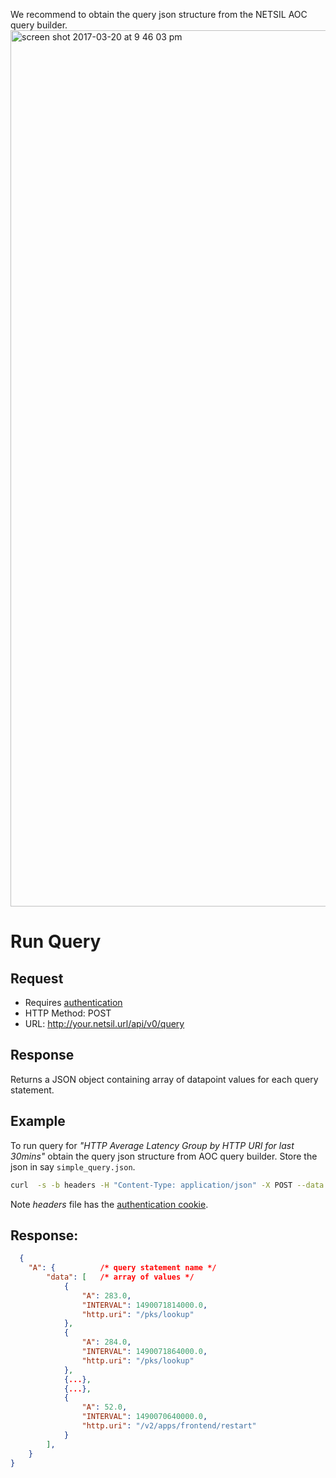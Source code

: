 We recommend to obtain the query json structure from the NETSIL AOC query builder. 
<img width="1402" alt="screen shot 2017-03-20 at 9 46 03 pm" src="https://cloud.githubusercontent.com/assets/23368535/24133658/d21cae38-0dbb-11e7-8b31-04929526d899.png">

# Run Query
## Request

- Requires [authentication](authentication.md)
- HTTP Method: POST
- URL: http://your.netsil.url/api/v0/query

## Response
Returns a JSON object containing array of datapoint values for each query statement.

## Example
To run query for _"HTTP Average Latency Group by HTTP URI for last 30mins"_ obtain the query json structure from AOC query builder. Store the json in say `simple_query.json`. 
```bash
curl  -s -b headers -H "Content-Type: application/json" -X POST --data  @simple_query.json http://demo.netsil.io/api/v0/query 
```
Note *headers* file has the [authentication cookie](authentication.md).

## Response:
```json
  {
    "A": {          /* query statement name */
        "data": [   /* array of values */
            {
                "A": 283.0,
                "INTERVAL": 1490071814000.0,
                "http.uri": "/pks/lookup"
            },
            {
                "A": 284.0,
                "INTERVAL": 1490071864000.0,
                "http.uri": "/pks/lookup"
            },
            {...},
            {...},
            {
                "A": 52.0,
                "INTERVAL": 1490070640000.0,
                "http.uri": "/v2/apps/frontend/restart"
            }
        ],
    }
}
```
